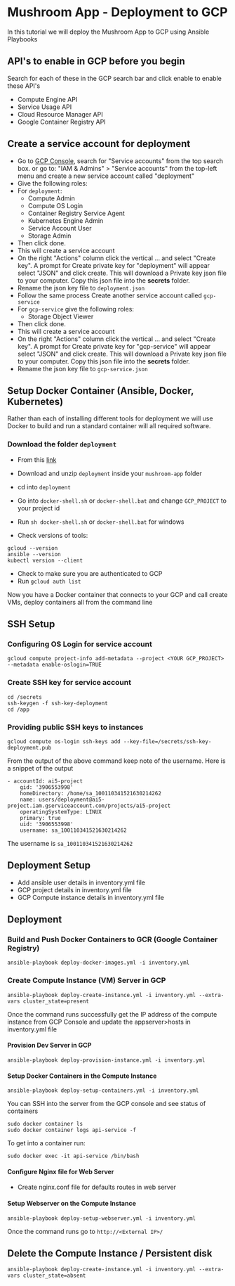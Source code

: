 # Mushroom App - Deployment to GCP

In this tutorial we will deploy the Mushroom App to GCP using Ansible Playbooks


## API's to enable in GCP before you begin
Search for each of these in the GCP search bar and click enable to enable these API's
* Compute Engine API
* Service Usage API
* Cloud Resource Manager API
* Google Container Registry API

## Create a service account for deployment

- Go to [GCP Console](https://console.cloud.google.com/home/dashboard), search for  "Service accounts" from the top search box. or go to: "IAM & Admins" > "Service accounts" from the top-left menu and create a new service account called "deployment"
- Give the following roles:
- For `deployment`:
    - Compute Admin
    - Compute OS Login
    - Container Registry Service Agent
    - Kubernetes Engine Admin
    - Service Account User
    - Storage Admin
- Then click done.
- This will create a service account
- On the right "Actions" column click the vertical ... and select "Create key". A prompt for Create private key for "deployment" will appear select "JSON" and click create. This will download a Private key json file to your computer. Copy this json file into the **secrets** folder.
- Rename the json key file to `deployment.json`
- Follow the same process Create another service account called `gcp-service`
- For `gcp-service` give the following roles:
    - Storage Object Viewer
- Then click done.
- This will create a service account
- On the right "Actions" column click the vertical ... and select "Create key". A prompt for Create private key for "gcp-service" will appear select "JSON" and click create. This will download a Private key json file to your computer. Copy this json file into the **secrets** folder.
- Rename the json key file to `gcp-service.json`

## Setup Docker Container (Ansible, Docker, Kubernetes)

Rather than each of installing different tools for deployment we will use Docker to build and run a standard container will all required software.

### Download the folder `deployment`
- From this [link](https://github.com/dlops-io/mushroom-app/releases/download/ai5/deployment.zip)
- Download and unzip `deployment` inside your `mushroom-app` folder 
- cd into `deployment`
- Go into `docker-shell.sh` or `docker-shell.bat` and change `GCP_PROJECT` to your project id
- Run `sh docker-shell.sh` or `docker-shell.bat` for windows

- Check versions of tools:
```
gcloud --version
ansible --version
kubectl version --client
```

- Check to make sure you are authenticated to GCP
- Run `gcloud auth list`

Now you have a Docker container that connects to your GCP and call create VMs, deploy containers all from the command line

## SSH Setup
### Configuring OS Login for service account
```
gcloud compute project-info add-metadata --project <YOUR GCP_PROJECT> --metadata enable-oslogin=TRUE
```

### Create SSH key for service account
```
cd /secrets
ssh-keygen -f ssh-key-deployment
cd /app
```

### Providing public SSH keys to instances
```
gcloud compute os-login ssh-keys add --key-file=/secrets/ssh-key-deployment.pub
```
From the output of the above command keep note of the username. Here is a snippet of the output 
```
- accountId: ai5-project
    gid: '3906553998'
    homeDirectory: /home/sa_100110341521630214262
    name: users/deployment@ai5-project.iam.gserviceaccount.com/projects/ai5-project
    operatingSystemType: LINUX
    primary: true
    uid: '3906553998'
    username: sa_100110341521630214262
```
The username is `sa_100110341521630214262`


## Deployment Setup
* Add ansible user details in inventory.yml file
* GCP project details in inventory.yml file
* GCP Compute instance details in inventory.yml file

## Deployment

### Build and Push Docker Containers to GCR (Google Container Registry)
```
ansible-playbook deploy-docker-images.yml -i inventory.yml
```

### Create Compute Instance (VM) Server in GCP
```
ansible-playbook deploy-create-instance.yml -i inventory.yml --extra-vars cluster_state=present
```

Once the command runs successfully get the IP address of the compute instance from GCP Console and update the appserver>hosts in inventory.yml file

#### Provision Dev Server in GCP
```
ansible-playbook deploy-provision-instance.yml -i inventory.yml
```

#### Setup Docker Containers in the  Compute Instance
```
ansible-playbook deploy-setup-containers.yml -i inventory.yml
```


You can SSH into the server from the GCP console and see status of containers
```
sudo docker container ls
sudo docker container logs api-service -f
```

To get into a container run:
```
sudo docker exec -it api-service /bin/bash
```



#### Configure Nginx file for Web Server
* Create nginx.conf file for defaults routes in web server

#### Setup Webserver on the Compute Instance
```
ansible-playbook deploy-setup-webserver.yml -i inventory.yml
```
Once the command runs go to `http://<External IP>/` 

## **Delete the Compute Instance / Persistent disk**
```
ansible-playbook deploy-create-instance.yml -i inventory.yml --extra-vars cluster_state=absent
```

